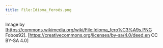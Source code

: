 ```yaml
---
title: File:Idioma_feroés.png
---
```

Image by [https://commons.wikimedia.org/wiki/File:Idioma_fero%C3%A9s.PNG Fobos92]. [https://creativecommons.org/licenses/by-sa/4.0/deed.en CC BY-SA 4.0]

